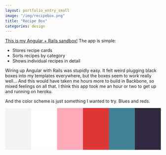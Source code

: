 ```yaml
---
layout: portfolio_entry_small
image: "/img/recipebox.png"
title: "Recipe Box"
categories: design
---
```


[This is my Angular + Rails sandbox!](https://maryfood.herokuapp.com/) The app is simple:

- Stores recipe cards
- Sorts recipes by category
- Shows individual recipes in detail

Wiring up Angular with Rails was stupidly easy. It felt weird plugging black
boxes into my templates everywhere, but the boxes seem to work really well...
And this would have taken me hours more to build in Backbone, so mixed feelings
on all that. I think this app took me an hour or two to get up and running on
heroku.

And the color scheme is just something I wanted to try. Blues and reds.

![Recipebox Colors](/img/recipebox-colors.png)
